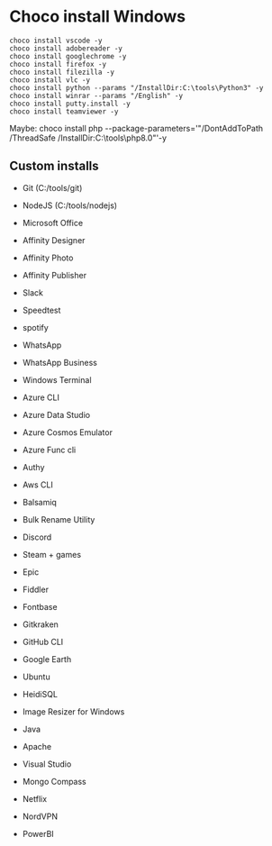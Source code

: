﻿# Choco install Windows

    choco install vscode -y
    choco install adobereader -y
    choco install googlechrome -y
    choco install firefox -y
    choco install filezilla -y
    choco install vlc -y
    choco install python --params "/InstallDir:C:\tools\Python3" -y
    choco install winrar --params "/English" -y
    choco install putty.install -y
    choco install teamviewer -y


Maybe:
choco install php --package-parameters='"/DontAddToPath /ThreadSafe /InstallDir:C:\tools\php8.0"'-y


## Custom installs

- Git (C:/tools/git)
- NodeJS (C:/tools/nodejs)
- Microsoft Office 
- Affinity Designer
- Affinity Photo
- Affinity Publisher
- Slack
- Speedtest
- spotify
- WhatsApp
- WhatsApp Business
- Windows Terminal

- Azure CLI
- Azure Data Studio
- Azure Cosmos Emulator
- Azure Func cli
- Authy
- Aws CLI
- Balsamiq
- Bulk Rename Utility
- Discord
- Steam + games
- Epic
- Fiddler
- Fontbase
- Gitkraken
- GitHub CLI
- Google Earth
- Ubuntu
- HeidiSQL
- Image Resizer for Windows
- Java
- Apache
- Visual Studio
- Mongo Compass
- Netflix
- NordVPN
- PowerBI
